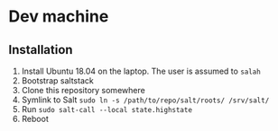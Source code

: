 # Dev machine

## Installation
1. Install Ubuntu 18.04 on the laptop. The user is assumed to `salah`
2. Bootstrap saltstack
3. Clone this repository somewhere
4. Symlink to Salt `sudo ln -s /path/to/repo/salt/roots/ /srv/salt/`
5. Run `sudo salt-call --local state.highstate`
6. Reboot

